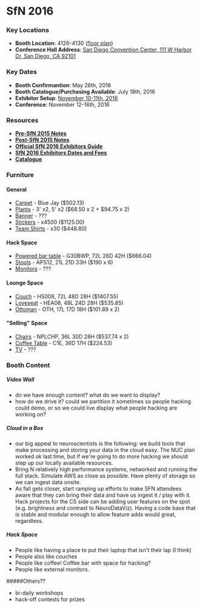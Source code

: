 # SfN 2016

### Key Locations

- **Booth Location**: 4126-4130  ([floor plan](http://www.sfn.org/Annual-Meeting/Neuroscience-2016/Exhibits/2016-Exhibit-Space-Sales/Floor-Plan))
- **Conference Hall Address**: [San Diego Convention Center, 111 W Harbor Dr, San Diego, CA 92101](https://www.google.com/maps/place/San+Diego+Convention+Center/@32.70656,-117.16184,15z/data=!4m5!3m4!1s0x0:0x568846370a748ca5!8m2!3d32.70656!4d-117.16184)


### Key Dates
- **Booth Confirmantion**: May 26th, 2016
- **Booth Catalogue/Purchasing Available**: July 18th, 2016
- **Exhibitor Setup**: [November 10-11th, 2016](http://www.sfn.org/annual-meeting/neuroscience-2016/exhibits/exhibit-dates-and-fees)
- **Conference**: November 12-16th, 2016

### Resources
- [**Pre-SfN 2015 Notes**](./sfn2015_planning.md)<br/>
- [**Post-SfN 2015 Notes**](https://docs.google.com/document/d/1yK3XnHxPq4ym2OBotgzLDxElBvd9tsDGWjSRUvep-XA/edit?usp=sharing)<br/>
- [**Official SfN 2016 Exhibitors Guide**](http://www.sfn.org/~/media/SfN/Documents/Annual%20Meeting/Exhibits/2016/Exhibit%20Invitation%20Final129.ashx)<br/>
- [**SfN 2016 Exhibitors Dates and Fees**](https://www.sfn.org/annual-meeting/neuroscience-2016/exhibits/exhibit-dates-and-fees)
- [**Catalogue**](http://sc.theexpogroup.com/NEUROSCIENCE2016/)

### Furniture
#### General

- [Carpet](http://sc.theexpogroup.com/osc/NEUROSCIENCE2016/Carpet.pdf) - Blue Jay ($502.13)
- [Plants](http://sc.theexpogroup.com/osc/NEUROSCIENCE2016/Floral.pdf) - 3' x2,  5' x2 ($68.50 x 2 + $94.75 x 2)
- [Banner](#) - ???
- [Stickers](https://d1t0r6da15kvix.cloudfront.net/m/stickers/size/cart/1607151537362830593?1607201407370839053) - x4500 ($1125.00)
- [Team Shirts](http://www.customink.com/designs/sfn2016v3/nxa0-00an-n861/hotlink?pc=HL-142344&utm_campaign=hotlink_201601&utm_source=hotlink&utm_medium=email&utm_content=viewbutton&cm_mmc=hotlink-_-5-_-Body_txt-_-viewbutton) - x30 ($448.80)

#### Hack Space
- [Powered bar table](http://sc.theexpogroup.com/osc/NEUROSCIENCE2016/Furniture_and_Accessories.pdf) - G30BWP, 72L 26D 42H ($666.04)
- [Stools](http://sc.theexpogroup.com/osc/NEUROSCIENCE2016/Furniture_and_Accessories.pdf) - APS12, 21L 21D 33H ($190 x 6)
- [Monitors](#) - ???

#### Lounge Space
- [Couch](http://sc.theexpogroup.com/osc/NEUROSCIENCE2016/Furniture_and_Accessories.pdf) - HS008, 72L 48D 28H ($1407.55)
- [Loveseat](http://sc.theexpogroup.com/osc/NEUROSCIENCE2016/Furniture_and_Accessories.pdf) - HEA08, 48L 24D 28H ($535.85)
- [Ottoman](http://sc.theexpogroup.com/osc/NEUROSCIENCE2016/Furniture_and_Accessories.pdf) - OTH, 17L 17D 18H ($101.89 x 2)

#### "Selling" Space
- [Chairs](http://sc.theexpogroup.com/osc/NEUROSCIENCE2016/Custom_Furniture.pdf) - NPLCHP, 36L 30D 28H ($537.74 x 2)
- [Coffee Table](http://sc.theexpogroup.com/osc/NEUROSCIENCE2016/Custom_Furniture.pdf) - C1E, 36D 17H ($224.53)
- [TV](http://sc.theexpogroup.com/osc/NEUROSCIENCE2016/Audio_Visual.pdf) - ???

### Booth Content

##### Video Wall
- do we have enough content? what do we want to display?
- how do we drive it? could we partition it sometimes so people hacking could demo, or so we could live display what people hacking are working on?

##### Cloud in a Box
- our big appeal to neuroscientists is the following: we build tools that make processing and storing your data in the cloud easy. The NUC plan worked ok last time, but if we're going to do more hacking we should step up our locally available resources.
- Bring N relatively high performance systems, networked and running the full stack. Simulate AWS as close as possible. Have plenty of storage so we can ingest data onsite.
- As fall gets closer, start ramping up efforts to make SFN attendees aware that they can bring their data and have us ingest it / play with it. Hack projects for the CS side can be adding user features on the spot (e.g. brightness and contrast to NeuroDataViz). Having a code base that is stable and modular enough to allow feature adds would great, regardless.

##### Hack Space
- People like having a place to put their laptop that isn't their lap (I think)
- People also like couches
- People like coffee! Coffee bar with space for hacking?
- People like external monitors.

#####Others??
- bi-daily workshops
- hack-off contests for prizes

